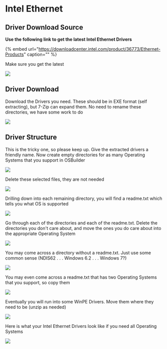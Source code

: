 # Intel Ethernet

## Driver Download Source

**Use the following link to get the latest Intel Ethernet Drivers**

{% embed url="https://downloadcenter.intel.com/product/36773/Ethernet-Products" caption="" %}

Make sure you get the latest

![](../../../../../.gitbook/assets/image%20%284%29.png)

## Driver Download

Download the Drivers you need. These should be in EXE format \(self extracting\), but 7-Zip can expand them. No need to rename these directories, we have some work to do

![](../../../../../.gitbook/assets/image%20%285%29.png)

## Driver Structure

This is the tricky one, so please keep up. Give the extracted drivers a friendly name. Now create empty directories for as many Operating Systems that you support in OSBuilder

![](../../../../../.gitbook/assets/image%20%2838%29.png)

Delete these selected files, they are not needed

![](../../../../../.gitbook/assets/image%20%2855%29.png)

Drilling down into each remaining directory, you will find a readme.txt which tells you what OS is supported

![](../../../../../.gitbook/assets/image%20%2858%29.png)

Go through each of the directories and each of the readme.txt. Delete the directories you don't care about, and move the ones you do care about into the appropriate Operating System

![](../../../../../.gitbook/assets/image%20%2833%29.png)

You may come across a directory without a readme.txt. Just use some common sense \(NDIS62 . . . Windows 6.2 . . . Windows 7?\)

![](../../../../../.gitbook/assets/image%20%289%29.png)

You may even come across a readme.txt that has two Operating Systems that you support, so copy them

![](../../../../../.gitbook/assets/image%20%28105%29.png)

Eventually you will run into some WinPE Drivers. Move them where they need to be \(unzip as needed\)

![](../../../../../.gitbook/assets/image%20%2892%29.png)

Here is what your Intel Ethernet Drivers look like if you need all Operating Systems

![](../../../../../.gitbook/assets/image%20%2828%29.png)

